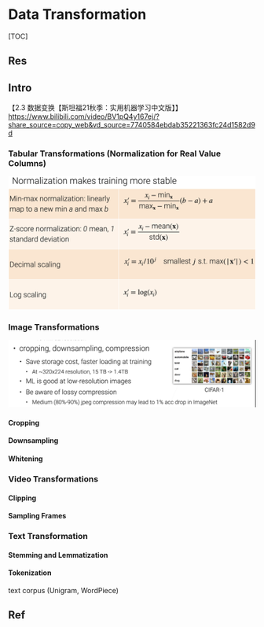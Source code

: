# Data Transformation

[TOC]



## Res


## Intro
【2.3 数据变换【斯坦福21秋季：实用机器学习中文版】】 https://www.bilibili.com/video/BV1pQ4y167ej/?share_source=copy_web&vd_source=7740584ebdab35221363fc24d1582d9d


### Tabular Transformations (Normalization for Real Value Columns)

![](../../../../../../../Assets/Pics/Screenshot%202023-01-31%20at%205.02.04%20PM.png)


### Image Transformations
![](../../../../../../../Assets/Pics/Screenshot%202023-01-31%20at%205.06.48%20PM.png)

#### Cropping



#### Downsampling



#### Whitening



### Video Transformations
#### Clipping


#### Sampling Frames



### Text Transformation
#### Stemming and Lemmatization


#### Tokenization

text corpus (Unigram, WordPiece)



## Ref

